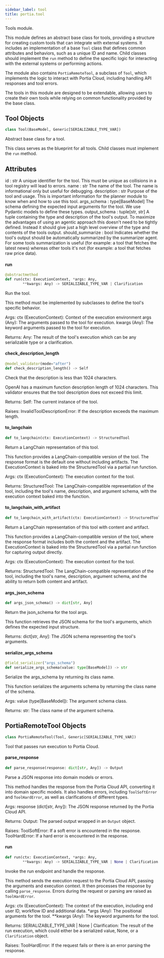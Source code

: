 ```yaml
---
sidebar_label: tool
title: portia.tool
---
```


Tools module.

This module defines an abstract base class for tools, providing a structure for creating custom
tools that can integrate with external systems. It includes an implementation of a base `Tool` class
that defines common attributes and behaviors, such as a unique ID and name. Child classes should
implement the `run` method to define the specific logic for interacting with the external systems
or performing actions.

The module also contains `PortiaRemoteTool`, a subclass of `Tool`, which implements the logic to
interact with Portia Cloud, including handling API responses and tool errors.

The tools in this module are designed to be extendable, allowing users to create their own tools
while relying on common functionality provided by the base class.

## Tool Objects

```python
class Tool(BaseModel, Generic[SERIALIZABLE_TYPE_VAR])
```

Abstract base class for a tool.

This class serves as the blueprint for all tools. Child classes must implement the `run` method.

Attributes
----------
id : str
    A unique identifier for the tool.
    This must be unique as collisions in a tool registry will lead to errors.
name : str
    The name of the tool. The name is informational only but useful for debugging.
description : str
    Purpose of the tool and usage.
    This is important information for the planner module to know when and how to use this tool.
args_schema : type[BaseModel]
    The schema defining the expected input arguments for the tool.
    We use Pydantic models to define these types.
output_schema : tuple[str, str]
    A tuple containing the type and description of the tool&#x27;s output.
    To maximize the advantages of using an agentic approach this doesn&#x27;t need to be
    tightly defined. Instead it should give just a high level overview of the type and
    contents of the tools output.
should_summarize : bool
    Indicates whether the tool&#x27;s output should be automatically summarized by the
    summarizer agent. For some tools summarization is useful (for example: a tool
    that fetches the latest news) whereas other tools it&#x27;s not (for example: a tool
    that fetches raw price data).

#### run

```python
@abstractmethod
def run(ctx: ExecutionContext, *args: Any,
        **kwargs: Any) -> SERIALIZABLE_TYPE_VAR | Clarification
```

Run the tool.

This method must be implemented by subclasses to define the tool&#x27;s specific behavior.

Args:
    ctx (ExecutionContext): Context of the execution environment
    args (Any): The arguments passed to the tool for execution.
    kwargs (Any): The keyword arguments passed to the tool for execution.

Returns:
    Any: The result of the tool&#x27;s execution which can be any serializable type
    or a clarification.

#### check\_description\_length

```python
@model_validator(mode="after")
def check_description_length() -> Self
```

Check that the description is less than 1024 characters.

OpenAI has a maximum function description length of 1024 characters. This validator
ensures that the tool description does not exceed this limit.

Returns:
    Self: The current instance of the tool.

Raises:
    InvalidToolDescriptionError: If the description exceeds the maximum length.

#### to\_langchain

```python
def to_langchain(ctx: ExecutionContext) -> StructuredTool
```

Return a LangChain representation of this tool.

This function provides a LangChain-compatible version of the tool. The response format is
the default one without including artifacts. The ExecutionContext is baked into the
StructuredTool via a partial run function.

Args:
    ctx (ExecutionContext): The execution context for the tool.

Returns:
    StructuredTool: The LangChain-compatible representation of the tool, including the
    tool&#x27;s name, description, and argument schema, with the execution context baked
    into the function.

#### to\_langchain\_with\_artifact

```python
def to_langchain_with_artifact(ctx: ExecutionContext) -> StructuredTool
```

Return a LangChain representation of this tool with content and artifact.

This function provides a LangChain-compatible version of the tool, where the response format
includes both the content and the artifact. The ExecutionContext is baked into the
StructuredTool via a partial run function for capturing output directly.

Args:
    ctx (ExecutionContext): The execution context for the tool.

Returns:
    StructuredTool: The LangChain-compatible representation of the tool, including the
    tool&#x27;s name, description, argument schema, and the ability to return both content
    and artifact.

#### args\_json\_schema

```python
def args_json_schema() -> dict[str, Any]
```

Return the json_schema for the tool args.

This function retrieves the JSON schema for the tool&#x27;s arguments, which defines the expected
input structure.

Returns:
    dict[str, Any]: The JSON schema representing the tool&#x27;s arguments.

#### serialize\_args\_schema

```python
@field_serializer("args_schema")
def serialize_args_schema(value: type[BaseModel]) -> str
```

Serialize the args_schema by returning its class name.

This function serializes the arguments schema by returning the class name of the schema.

Args:
    value (type[BaseModel]): The argument schema class.

Returns:
    str: The class name of the argument schema.

## PortiaRemoteTool Objects

```python
class PortiaRemoteTool(Tool, Generic[SERIALIZABLE_TYPE_VAR])
```

Tool that passes run execution to Portia Cloud.

#### parse\_response

```python
def parse_response(response: dict[str, Any]) -> Output
```

Parse a JSON response into domain models or errors.

This method handles the response from the Portia Cloud API, converting it into domain
specific models. It also handles errors, including `ToolSoftError` and `ToolHardError`,
as well as clarifications of different types.

Args:
    response (dict[str, Any]): The JSON response returned by the Portia Cloud API.

Returns:
    Output: The parsed output wrapped in an `Output` object.

Raises:
    ToolSoftError: If a soft error is encountered in the response.
    ToolHardError: If a hard error is encountered in the response.

#### run

```python
def run(ctx: ExecutionContext, *args: Any,
        **kwargs: Any) -> SERIALIZABLE_TYPE_VAR | None | Clarification
```

Invoke the run endpoint and handle the response.

This method sends the execution request to the Portia Cloud API, passing the arguments and
execution context. It then processes the response by calling `parse_response`. Errors
during the request or parsing are raised as `ToolHardError`.

Args:
    ctx (ExecutionContext): The context of the execution, including end user ID, workflow ID
    and additional data.
    *args (Any): The positional arguments for the tool.
    **kwargs (Any): The keyword arguments for the tool.

Returns:
    SERIALIZABLE_TYPE_VAR | None | Clarification: The result of the run execution, which
    could either be a serialized value, None, or a `Clarification` object.

Raises:
    ToolHardError: If the request fails or there is an error parsing the response.

